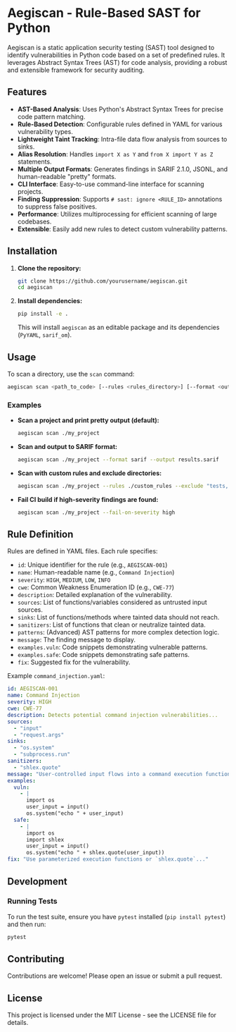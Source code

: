 # Aegiscan - Rule-Based SAST for Python

Aegiscan is a static application security testing (SAST) tool designed to identify vulnerabilities in Python code based on a set of predefined rules. It leverages Abstract Syntax Trees (AST) for code analysis, providing a robust and extensible framework for security auditing.

## Features

-   **AST-Based Analysis**: Uses Python's Abstract Syntax Trees for precise code pattern matching.
-   **Rule-Based Detection**: Configurable rules defined in YAML for various vulnerability types.
-   **Lightweight Taint Tracking**: Intra-file data flow analysis from sources to sinks.
-   **Alias Resolution**: Handles `import X as Y` and `from X import Y as Z` statements.
-   **Multiple Output Formats**: Generates findings in SARIF 2.1.0, JSONL, and human-readable "pretty" formats.
-   **CLI Interface**: Easy-to-use command-line interface for scanning projects.
-   **Finding Suppression**: Supports `# sast: ignore <RULE_ID>` annotations to suppress false positives.
-   **Performance**: Utilizes multiprocessing for efficient scanning of large codebases.
-   **Extensible**: Easily add new rules to detect custom vulnerability patterns.

## Installation

1.  **Clone the repository:**

    ```bash
    git clone https://github.com/yourusername/aegiscan.git
    cd aegiscan
    ```

2.  **Install dependencies:**

    ```bash
    pip install -e .
    ```

    This will install `aegiscan` as an editable package and its dependencies (`PyYAML`, `sarif_om`).

## Usage

To scan a directory, use the `scan` command:

```bash
aegiscan scan <path_to_code> [--rules <rules_directory>] [--format <output_format>] [--output <output_file>] [--exclude <patterns>] [--fail-on-severity <severity_level>] [--baseline <baseline_file>] [--update-baseline]
```

### Examples

-   **Scan a project and print pretty output (default):**

    ```bash
    aegiscan scan ./my_project
    ```

-   **Scan and output to SARIF format:**

    ```bash
    aegiscan scan ./my_project --format sarif --output results.sarif
    ```

-   **Scan with custom rules and exclude directories:**

    ```bash
    aegiscan scan ./my_project --rules ./custom_rules --exclude "tests,docs,vendor"
    ```

-   **Fail CI build if high-severity findings are found:**

    ```bash
    aegiscan scan ./my_project --fail-on-severity high
    ```

## Rule Definition

Rules are defined in YAML files. Each rule specifies:

-   `id`: Unique identifier for the rule (e.g., `AEGISCAN-001`)
-   `name`: Human-readable name (e.g., `Command Injection`)
-   `severity`: `HIGH`, `MEDIUM`, `LOW`, `INFO`
-   `cwe`: Common Weakness Enumeration ID (e.g., `CWE-77`)
-   `description`: Detailed explanation of the vulnerability.
-   `sources`: List of functions/variables considered as untrusted input sources.
-   `sinks`: List of functions/methods where tainted data should not reach.
-   `sanitizers`: List of functions that clean or neutralize tainted data.
-   `patterns`: (Advanced) AST patterns for more complex detection logic.
-   `message`: The finding message to display.
-   `examples.vuln`: Code snippets demonstrating vulnerable patterns.
-   `examples.safe`: Code snippets demonstrating safe patterns.
-   `fix`: Suggested fix for the vulnerability.

Example `command_injection.yaml`:

```yaml
id: AEGISCAN-001
name: Command Injection
severity: HIGH
cwe: CWE-77
description: Detects potential command injection vulnerabilities...
sources:
  - "input"
  - "request.args"
sinks:
  - "os.system"
  - "subprocess.run"
sanitizers:
  - "shlex.quote"
message: "User-controlled input flows into a command execution function..."
examples:
  vuln:
    - |
      import os
      user_input = input()
      os.system("echo " + user_input)
  safe:
    - |
      import os
      import shlex
      user_input = input()
      os.system("echo " + shlex.quote(user_input))
fix: "Use parameterized execution functions or `shlex.quote`..."
```

## Development

### Running Tests

To run the test suite, ensure you have `pytest` installed (`pip install pytest`) and then run:

```bash
pytest
```

## Contributing

Contributions are welcome! Please open an issue or submit a pull request.

## License

This project is licensed under the MIT License - see the LICENSE file for details.
